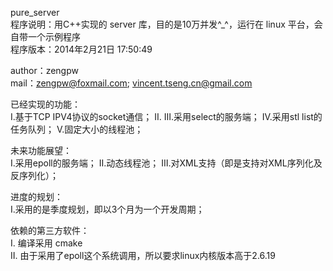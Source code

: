 pure_server<br />
程序说明：用C++实现的 server 库，目的是10万并发^_^，运行在 linux 平台，会自带一个示例程序<br />
程序版本：2014年2月21日 17:50:49

author：zengpw<br />
mail：zengpw@foxmail.com; vincent.tseng.cn@gmail.com<br />

已经实现的功能：<br />
Ⅰ.基于TCP IPV4协议的socket通信；
Ⅱ.
Ⅲ.采用select的服务端；
Ⅳ.采用stl list的任务队列；
Ⅴ.固定大小的线程池；

未来功能展望：<br />
Ⅰ.采用epoll的服务端；
Ⅱ.动态线程池；
Ⅲ.对XML支持（即是支持对XML序列化及反序列化）；

进度的规划：<br />
Ⅰ.采用的是季度规划，即以3个月为一个开发周期；

依赖的第三方软件：<br />
Ⅰ. 编译采用 cmake <br />
Ⅱ. 由于采用了epoll这个系统调用，所以要求linux内核版本高于2.6.19 <br />

